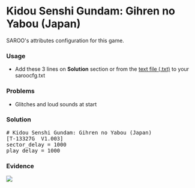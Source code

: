 # Kidou Senshi Gundam: Gihren no Yabou (Japan)

SAROO's attributes configuration for this game.

### Usage

- Add these 3 lines on **Solution** section or from the [text file (.txt)](./config.txt) to your saroocfg.txt

### Problems

- Glitches and loud sounds at start

### Solution

<pre># Kidou Senshi Gundam: Gihren no Yabou (Japan)
[T-13327G  V1.003]
sector_delay = 1000
play_delay = 1000</pre>

### Evidence

[![](https://img.youtube.com/vi/9192GFfsF0M/0.jpg)](https://youtu.be/9192GFfsF0M)
